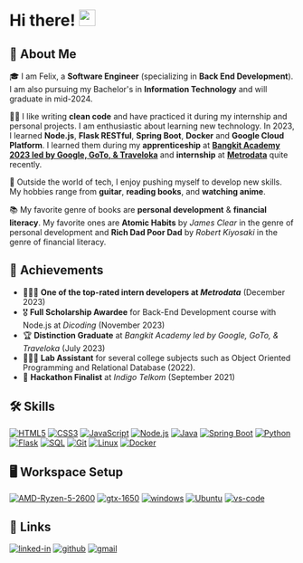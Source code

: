 # Hi there! <img src="https://media.giphy.com/media/hvRJCLFzcasrR4ia7z/giphy.gif" width="29px" height="29px">

## 🚀 About Me

🎓 I am Felix, a **Software Engineer** (specializing in **Back End Development**). I am also pursuing my Bachelor's in **Information Technology** and will graduate in mid-2024.

👨‍💻 I like writing **clean code** and have practiced it during my internship and personal projects. I am enthusiastic about learning new technology. In 2023, I learned **Node.js**, **Flask RESTful**, **Spring Boot**, **Docker** and **Google Cloud Platform**. I learned them during my **apprenticeship** at [**Bangkit Academy 2023 led by Google, GoTo, & Traveloka**](https://grow.google/intl/id_id/bangkit/) and **internship** at [**Metrodata**](https://www.metrodataacademy.id/) quite recently.

🎸 Outside the world of tech, I enjoy pushing myself to develop new skills. My hobbies range from **guitar**, **reading books**, and **watching anime**.

📚 My favorite genre of books are **personal development** & **financial literacy**. My favorite ones are **Atomic Habits** by _James Clear_ in the genre of personal development and **Rich Dad Poor Dad** by _Robert Kiyosaki_ in the genre of financial literacy.

## 🏅 Achievements

-   🧑🏻‍💻 **One of the top-rated intern developers at _Metrodata_** (December 2023)
-   🎖️ **Full Scholarship Awardee** for Back-End Development course with Node.js at _Dicoding_ (November 2023)
-   🏆 **Distinction Graduate** at _Bangkit Academy led by Google, GoTo, & Traveloka_ (July 2023)
-   👨🏻‍🏫 **Lab Assistant** for several college subjects such as Object Oriented Programming and Relational Database (2022).
-   🥇 **Hackathon Finalist** at _Indigo Telkom_ (September 2021)

## 🛠️ Skills

[![HTML5](https://img.shields.io/badge/HTML5-E34F26?logo=html5&logoColor=white)](https://developer.mozilla.org/en-US/docs/Web/Guide/HTML/HTML5)
[![CSS3](https://img.shields.io/badge/CSS3-1572B6?logo=css3&logoColor=white)](https://developer.mozilla.org/en-US/docs/Web/CSS)
[![JavaScript](https://img.shields.io/badge/JavaScript-F7DF1E?logo=javascript&logoColor=black)](https://developer.mozilla.org/en-US/docs/Web/JavaScript)
[![Node.js](https://img.shields.io/badge/Node.js-green?logo=node.js)](https://nodejs.org/)
[![Java](https://img.shields.io/badge/Java-007396?logo=java&logoColor=white)](https://www.java.com/)
[![Spring Boot](https://img.shields.io/badge/Spring_Boot-6DB33F?logo=spring-boot&logoColor=white)](https://spring.io/projects/spring-boot)
[![Python](https://img.shields.io/badge/Python-3776AB?logo=python&logoColor=white)](https://www.python.org/)
[![Flask](https://img.shields.io/badge/Flask-000000?logo=flask&logoColor=white)](https://flask.palletsprojects.com/)
[![SQL](https://img.shields.io/badge/SQL-4479A1?logo=postgresql&logoColor=white)](https://www.postgresql.org/)
[![Git](https://img.shields.io/badge/Git-F05032?logo=git&logoColor=white)](https://git-scm.com/)
[![Linux](https://img.shields.io/badge/Linux-FCC624?logo=linux&logoColor=black)](https://www.linux.org/)
[![Docker](https://img.shields.io/badge/Docker-2496ED?style=flat&logo=docker&logoColor=white)](https://www.docker.com/)


## 🖥️ Workspace Setup

[![AMD-Ryzen-5-2600](https://img.shields.io/badge/AMD-Ryzen_5_2600-ED1C24?style=for-the-badge&logo=amd&logoColor=white)](https://www.amd.com/)
[![gtx-1650](https://img.shields.io/badge/NVIDIA-GTX_1650-76B900?style=for-the-badge&logo=nvidia&logoColor=white)](https://www.nvidia.com/en-us/geforce/graphics-cards/16-series/)
[![windows](https://img.shields.io/badge/Windows_11-0078D6?style=for-the-badge&logo=windows&logoColor=white)](https://www.microsoft.com/en-us/windows?r=1)
[![Ubuntu](https://img.shields.io/badge/Ubuntu-E95420?style=for-the-badge&logo=ubuntu&logoColor=white)](https://ubuntu.com/)
[![vs-code](https://img.shields.io/badge/VS_Code-007ACC?style=for-the-badge&logo=Visual-Studio-Code&logoColor=white)](https://code.visualstudio.com/)

## 🔗 Links

[![linked-in](https://img.shields.io/badge/Linked_In-0077B5?style=for-the-badge&logo=LinkedIn&logoColor=white)](https://www.linkedin.com/in/felixsavero/)
[![github](https://img.shields.io/badge/GitHub-000000?style=for-the-badge&logo=GitHub&logoColor=white)](https://github.com/xileff)
[![gmail](https://img.shields.io/badge/Gmail-D14836?style=for-the-badge&logo=Gmail&logoColor=white)](mailto:felixsavero.work@gmail.com)
